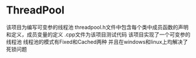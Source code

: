 # ThreadPool
该项目为编写可变参的线程池
threadpool.h文件中包含每个类中成员函数的声明和定义，成员变量的定义
.cpp文件为该项目测试代码
该项目实现了一个可变参的线程池
线程池的模式有Fixed和Cached两种
并且在windows和linux上均解决了死锁问题
